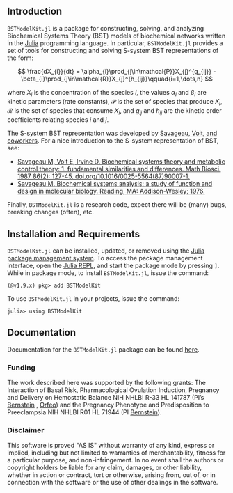 
## Introduction
`BSTModelKit.jl` is a package for constructing, solving, and analyzing Biochemical Systems Theory (BST) models of biochemical networks written in the [Julia](https://julialang.org) programming language. In particular, `BSTModelKit.jl` provides a set of tools for constructing and solving S-system BST representations of the form:

$$
\frac{dX_{i}}{dt} = \alpha_{i}\prod_{j\in\mathcal{P}}X_{j}^{g_{ij}} - \beta_{i}\prod_{j\in\mathcal{R}}X_{j}^{h_{ij}}\qquad{i=1,\dots,n}
$$

where $X_{i}$ is the concentration of the species $i$, the values $\alpha_{i}$ and $\beta_{i}$ are kinetic parameters (rate constants), $\mathcal{P}$ is the set of species that produce $X_{i}$, $\mathcal{R}$ is the set of species that consume $X_{i}$, and $g_{ij}$ and $h_{ij}$ are the kinetic order coefficients relating species $i$ and $j$. 

The S-system BST representation was developed by [Savageau, Voit, and coworkers](https://en.wikipedia.org/wiki/Michael_Antonio_Savageau). For a nice introduction to the S-system representation of BST, see:

* [Savageau M, Voit E, Irvine D. Biochemical systems theory and metabolic control theory: 1. fundamental similarities and differences. Math Biosci. 1987 86(2): 127-45. doi.org/10.1016/0025-5564(87)90007-1.](https://www.sciencedirect.com/science/article/pii/0025556487900071)
* [Savageau M. Biochemical systems analysis: a study of function and design in molecular biology. Reading, MA: Addison-Wesley; 1976.](https://www.amazon.com/Biochemical-Systems-Analysis-Function-Molecular/dp/1449590764/ref=sr_1_1?crid=1MRBJ5U79CTTH&keywords=Biochemical+systems+analysis&qid=1690469004&sprefix=biochemical+systems+analysis%2Caps%2C69&sr=8-1)

Finally, `BSTModelKit.jl` is a research code, expect there will be (many) bugs, breaking changes (often), etc. 

## Installation and Requirements
`BSTModelKit.jl` can be installed, updated, or removed using the [Julia package management system](https://docs.julialang.org/en/v1/stdlib/Pkg/). To access the package management interface, open the [Julia REPL](https://docs.julialang.org/en/v1/stdlib/REPL/), and start the package mode by pressing `]`.
While in package mode, to install `BSTModelKit.jl`, issue the command:

    (@v1.9.x) pkg> add BSTModelKit

To use `BSTModelKit.jl` in your projects, issue the command:

    julia> using BSTModelKit

## Documentation
Documentation for the `BSTModelKit.jl` package can be found [here](https://varnerlab.github.io/BSTModelKitDocumentation/landing.html).

### Funding
The work described here was supported by the following grants: The Interaction of Basal Risk, Pharmacological Ovulation Induction, Pregnancy and Delivery on Hemostatic Balance  NIH NHLBI R-33 HL 141787 (PI’s [Bernstein](https://www.uvmhealth.org/medcenter/provider/ira-m-bernstein-md) , [Orfeo](https://www.med.uvm.edu/biochemistry/lab_orfeo_research)) and the Pregnancy Phenotype and Predisposition to Preeclampsia NIH NHLBI R01 HL 71944 (PI [Bernstein](https://www.uvmhealth.org/medcenter/provider/ira-m-bernstein-md)).

### Disclaimer
This software is proved "AS IS" without warranty of any kind, express or implied, including but not limited to warranties of merchantability, fitness for a particular purpose, and non-infringement. In no event shall the authors or copyright holders be liable for any claim, damages, or other liability, whether in action or contract, tort or otherwise, arising from, out of, or in connection with the software or the use of other dealings in the software.